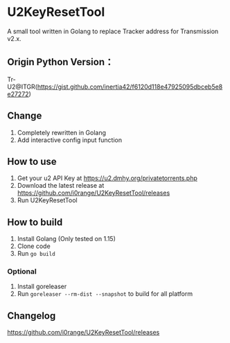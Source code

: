 # U2KeyResetTool

A small tool written in Golang to replace Tracker address for Transmission v2.x.

## Origin Python Version：
Tr-U2@ITGR(https://gist.github.com/inertia42/f6120d118e47925095dbceb5e8e27272)  

## Change
1. Completely rewritten in Golang
2. Add interactive config input function

## How to use
1. Get your u2 API Key at https://u2.dmhy.org/privatetorrents.php
2. Download the latest release at https://github.com/i0range/U2KeyResetTool/releases
3. Run U2KeyResetTool

## How to build
1. Install Golang (Only tested on 1.15)
2. Clone code
3. Run `go build`

### Optional
1. Install goreleaser
2. Run `goreleaser --rm-dist --snapshot` to build for all platform

## Changelog
https://github.com/i0range/U2KeyResetTool/releases